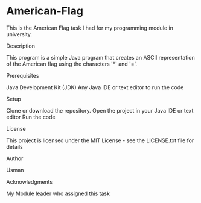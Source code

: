 # American-Flag
This is the American Flag task I had for my programming module in university.

Description

This program is a simple Java program that creates an ASCII representation of the American flag using the characters '*' and '='.

Prerequisites

Java Development Kit (JDK)
Any Java IDE or text editor to run the code

Setup

Clone or download the repository.
Open the project in your Java IDE or text editor
Run the code

License

This project is licensed under the MIT License - see the LICENSE.txt file for details

Author

Usman

Acknowledgments

My Module leader who assigned this task
